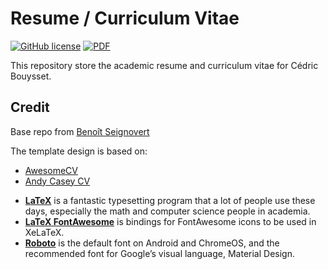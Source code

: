 Resume / Curriculum Vitae
==========================

[![GitHub license](https://img.shields.io/github/license/cbouy/academic_cv.svg)](https://github.com/cbouy/cv/blob/main/LICENCE.md)
[![PDF](https://img.shields.io/badge/-PDF-orange.svg?logo=data%3Aimage%2Fpng%3Bbase64%2CiVBORw0KGgoAAAANSUhEUgAAAA4AAAAOCAMAAAAolt3jAAAAM1BMVEUAAAD%2F%2F%2F%2F%2F%2F%2F%2F%2F%2F%2F%2F%2F%2F%2F%2F%2F%2F%2F%2F%2F%2F%2F%2F%2F%2F%2F%2F%2F%2F%2F%2F%2F%2F%2F%2F%2F%2F%2F%2F%2F%2F%2F%2F%2F%2F%2F%2F%2F%2F%2F%2F%2F%2F%2F%2F%2F%2F%2F%2F%2F%2F%2F%2B3leKCAAAAEHRSTlMANjxBWWJtgKSl4eLy9fz9qpcRhAAAAEpJREFUeNqNzEsOgCAQBFFQYPAHdf%2FTOkPGBBMX1u4lnQ5fFSgTBeQnD0a7czlN1xomu9yPUoOeY8wdWrJTda0qEKW3aWJjb4zf3XKSBKbPN4tKAAAAAElFTkSuQmCC)][download]

[download]: https://github.com/cbouy/cv/raw/pdf/Bouysset-CV.pdf

This repository store the academic resume and curriculum vitae for Cédric Bouysset.

Credit
-------
Base repo from [Benoît Seignovert](https://github.com/seignovert/cv)

The template design is based on:
  - [AwesomeCV](https://github.com/posquit0/Awesome-CV)
  - [Andy Casey CV](https://github.com/andycasey/cv)

* [**LaTeX**](http://www.latex-project.org) is a fantastic typesetting program that a lot of people use these days, especially the math and computer science people in academia.
* [**LaTeX FontAwesome**](https://github.com/furl/latex-fontawesome) is bindings for FontAwesome icons to be used in XeLaTeX.
* [**Roboto**](https://github.com/google/roboto) is the default font on Android and ChromeOS, and the recommended font for Google’s visual language, Material Design.

